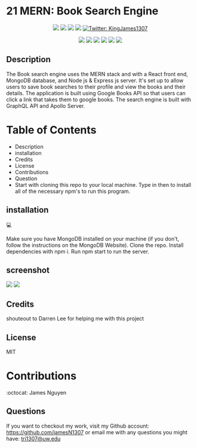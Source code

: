 # 21 MERN: Book Search Engine
<p align="center">
    <img src="https://img.shields.io/github/last-commit/jamesN1307/book-search-engine" />
    <img src="https://img.shields.io/github/languages/top/jamesN1307/book-search-engine"  />
    <img src="https://img.shields.io/github/issues/jamesN1307/book-search-engine" />
    <img src="https://img.shields.io/github/last-commit/jamesN1307/book-search-engine" >
    <a href="https://twitter.com/KingJames1307">
        <img alt="Twitter: KingJames1307" src="https://img.shields.io/twitter/follow/KingJames1307.svg?style=social" target="_blank" />
    </a>
</p>
  
<p align="center">
    <img src="https://img.shields.io/badge/Javascript-yellow" />
    <img src="https://img.shields.io/badge/-node.js-green" />
    <img src="https://img.shields.io/badge/-screencastify-lightgrey" />
    <img src="https://img.shields.io/badge/-express-orange" />
    <img src="https://img.shields.io/badge/-MongoDB-blue" />
    <img src="https://img.shields.io/badge/-json-orange" />
</p>
   
## Description
The Book search engine uses the MERN stack and with a React front end, MongoDB database, and Node js & Express js server. It's set up to allow users to save book searches to their profile and view the books and their details. The application is built using Google Books API so that users can click a link that takes them to google books. The search engine is built with GraphQL API and Apollo Server.

# Table of Contents
* Description
* installation
* Credits
* License
* Contributions
* Question
* Start with cloning this repo to your local machine. Type in then to install all of the necessary npm's to run this program. 

## installation
💻

Make sure you have MongoDB installed on your machine (if you don't, follow the instructions on the MongoDB Website). Clone the repo. Install dependencies with npm i. Run npm start to run the server.
## screenshot 

![](images%5CScreenshot%202022-06-07%20224857.png)
![](images%5CScreenshot%202022-06-07%20224930.png)

## Credits
shouteout to Darren Lee for helping me with this project 

## License
MIT

# Contributions
:octocat: James Nguyen

## Questions
If you want to checkout my work, visit my Github account: https://github.com/jamesN1307 or
email me with any questions you might have: tri1307@uw.edu
